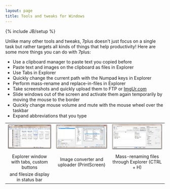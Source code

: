 ```yaml
---
layout: page
title: Tools and tweaks for Windows
---
```

{% include JB/setup %}

Unlike many other tools and tweaks, 7plus doesn't just focus on a single task but rather targets all kinds of things that help productivity!
Here are some more things you can do with 7plus:
* Use a clipboard manager to paste text you copied before
* Paste text and images on the clipboard as files in Explorer
* Use Tabs in Explorer
* Quickly change the current path with the Numpad keys in Explorer
* Perform mass-rename and replace-in-files in Explorer
* Take screenshots and quickly upload them to FTP or [ImgUr.com](http://www.imgur.com)
* Slide windows out of the screen and activate them again temporarily by moving the mouse to the border
* Quickly change mouse volume and mute with the mouse wheel over the taskbar
* Expand abbreviations that you type

|   |   |   |
| :-: | :-: | :-: |
| [<img src="images/Explorer_th.png">](images/Explorer.png) | [<img src="images/ImageConverter_th.png">](images/ImageConverter.png) | [<img src="images/Rename_th.png">](images/Rename.png) |
| | | |
| Explorer window with tabs, custom buttons | Image converter and uploader (PrintScreen) | Mass-renaming files through Explorer (CTRL + H) |
| and filesize display in status bar | | |